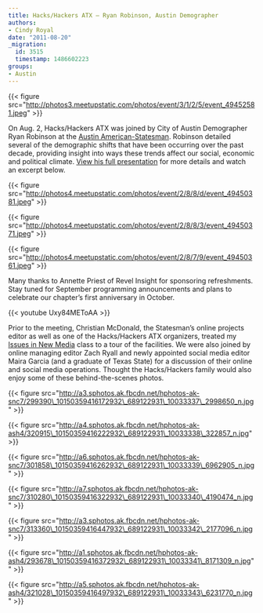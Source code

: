 ```yaml
---
title: Hacks/Hackers ATX – Ryan Robinson, Austin Demographer
authors:
- Cindy Royal
date: "2011-08-20"
_migration:
  id: 3515
  timestamp: 1486602223
groups:
- Austin
---
```


{{< figure src="http://photos3.meetupstatic.com/photos/event/3/1/2/5/event_49452581.jpeg" >}}

On Aug. 2, Hacks/Hackers ATX was joined by City of Austin Demographer Ryan Robinson at the [Austin American-Statesman][1]. Robinson detailed several of the demographic shifts that have been occurring over the past decade, providing insight into ways these trends affect our social, economic and political climate. [View his full presentation][2] for more details and watch an excerpt below.

{{< figure src="http://photos4.meetupstatic.com/photos/event/2/8/8/d/event_49450381.jpeg" >}}

{{< figure src="http://photos4.meetupstatic.com/photos/event/2/8/8/3/event_49450371.jpeg" >}}

{{< figure src="http://photos4.meetupstatic.com/photos/event/2/8/7/9/event_49450361.jpeg" >}}

Many thanks to Annette Priest of Revel Insight for sponsoring refreshments. Stay tuned for September programming announcements and plans to celebrate our chapter&#8217;s first anniversary in October.

{{< youtube Uxy84METoAA >}}

Prior to the meeting, Christian McDonald, the Statesman&#8217;s online projects editor as well as one of the Hacks/Hackers ATX organizers, treated my [Issues in New Media][3] class to a tour of the facilities. We were also joined by online managing editor Zach Ryall and newly appointed social media editor Maira Garcia (and a graduate of Texas State) for a discussion of their online and social media operations. Thought the Hacks/Hackers family would also enjoy some of these behind-the-scenes photos.

{{< figure src="http://a3.sphotos.ak.fbcdn.net/hphotos-ak-snc7/299390\_10150359416172932\_689122931\_10033337\_2998650_n.jpg" >}}

{{< figure src="http://a4.sphotos.ak.fbcdn.net/hphotos-ak-ash4/320915\_10150359416222932\_689122931\_10033338\_322857_n.jpg" >}}

{{< figure src="http://a6.sphotos.ak.fbcdn.net/hphotos-ak-snc7/301858\_10150359416262932\_689122931\_10033339\_6962905_n.jpg" >}}

{{< figure src="http://a7.sphotos.ak.fbcdn.net/hphotos-ak-snc7/310280\_10150359416322932\_689122931\_10033340\_4190474_n.jpg" >}}

{{< figure src="http://a3.sphotos.ak.fbcdn.net/hphotos-ak-snc7/313360\_10150359416447932\_689122931\_10033342\_2177096_n.jpg" >}}

{{< figure src="http://a1.sphotos.ak.fbcdn.net/hphotos-ak-ash4/293678\_10150359416372932\_689122931\_10033341\_8171309_n.jpg"" >}}

{{< figure src="http://a5.sphotos.ak.fbcdn.net/hphotos-ak-ash4/321028\_10150359416497932\_689122931\_10033343\_6231770_n.jpg" >}}

 [1]: http://statesman.com
 [2]: ftp://ftp.ci.austin.tx.us/GIS-Data/planning/Demographic%20presentations/Hacks_and_Hackers_summer_2011.ppt
 [3]: http://cindyroyal.com/newmedia
